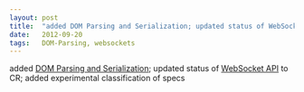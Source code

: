 ```yaml
---
layout: post
title:  "added DOM Parsing and Serialization; updated status of WebSocket API to CR; added experimental classification of specs"
date:   2012-09-20
tags:   DOM-Parsing, websockets
---
```


added [DOM Parsing and Serialization](/spec/DOM-Parsing); updated status of [WebSocket API](/spec/websockets) to CR; added experimental classification of specs

